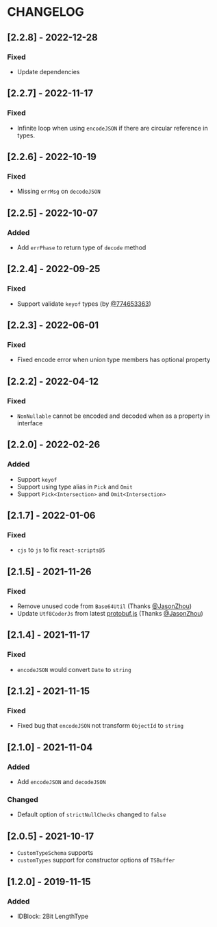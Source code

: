 # CHANGELOG

## [2.2.8] - 2022-12-28
### Fixed
- Update dependencies

## [2.2.7] - 2022-11-17
### Fixed
- Infinite loop when using `encodeJSON` if there are circular reference in types.

## [2.2.6] - 2022-10-19
### Fixed
- Missing `errMsg` on `decodeJSON`

## [2.2.5] - 2022-10-07
### Added
- Add `errPhase` to return type of `decode` method

## [2.2.4] - 2022-09-25
### Fixed
- Support validate `keyof` types (by [@774653363](https://github.com/774653363)) 

## [2.2.3] - 2022-06-01
### Fixed
- Fixed encode error when union type members has optional property

## [2.2.2] - 2022-04-12
### Fixed
- `NonNullable` cannot be encoded and decoded when as a property in interface

## [2.2.0] - 2022-02-26
### Added
- Support `keyof`
- Support using type alias in `Pick` and `Omit`
- Support `Pick<Intersection>` and `Omit<Intersection>`

## [2.1.7] - 2022-01-06
### Fixed
- `cjs` to `js` to fix `react-scripts@5`

## [2.1.5] - 2021-11-26
### Fixed
- Remove unused code from `Base64Util` (Thanks [@JasonZhou](https://github.com/zzyss86))
- Update `Utf8CoderJs` from latest [protobuf.js](https://github.com/protobufjs/protobuf.js/blob/master/lib/utf8/index.js) (Thanks [@JasonZhou](https://github.com/zzyss86))

## [2.1.4] - 2021-11-17
### Fixed
- `encodeJSON` would convert `Date` to `string`

## [2.1.2] - 2021-11-15
### Fixed
- Fixed bug that `encodeJSON` not transform `ObjectId` to `string`

## [2.1.0] - 2021-11-04
### Added
- Add `encodeJSON` and `decodeJSON`
### Changed
- Default option of `strictNullChecks` changed to `false`


## [2.0.5] - 2021-10-17
- `CustomTypeSchema` supports
- `customTypes` support for constructor options of `TSBuffer`

## [1.2.0] - 2019-11-15
### Added
- IDBlock: 2Bit LengthType